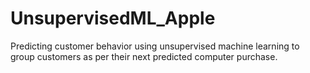 # UnsupervisedML_Apple
Predicting customer behavior using unsupervised machine learning to group customers as per their next predicted computer purchase. 

